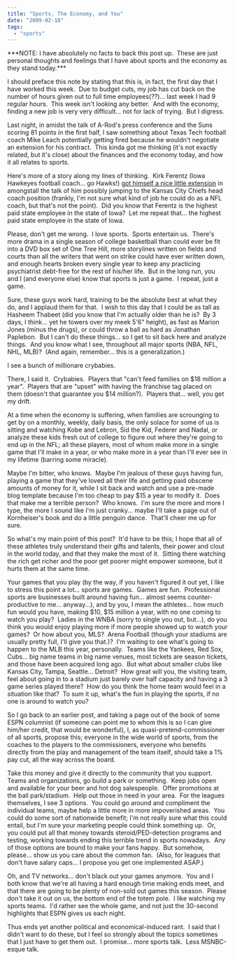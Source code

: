 ```yaml
---
title: "Sports, The Economy, and You"
date: "2009-02-18"
tags:
  - "sports"
---
```


\*\*\*NOTE: I have absolutely no facts to back this post up.  These are just personal thoughts and feelings that I have about sports and the economy as they stand today.\*\*\*

I should preface this note by stating that this is, in fact, the first day that I have worked this week.  Due to budget cuts, my job has cut back on the number of hours given out to full time employees(??)... last week I had 9 regular hours.  This week isn't looking any better.  And with the economy, finding a new job is very very difficult... not for lack of trying.  But I digress.

Last night, in amidst the talk of A-Rod's press conference and the Suns scoring 81 points in the first half, I saw something about Texas Tech football coach Mike Leach potentially getting fired because he wouldn't negotiate an extension for his contract.  This kinda got me thinking (it's not exactly related, but it's close) about the finances and the economy today, and how it all relates to sports.

Here's more of a story along my lines of thinking.  Kirk Ferentz (Iowa Hawkeyes football coach... go Hawks!) [got himself a nice little extension](http://sports.espn.go.com/ncf/news/story?id=3902684) in amongstall the talk of him possibly jumping to the Kansas City Chiefs head coach position (frankly, I'm not sure what kind of job he could do as a NFL coach, but that's not the point).  Did you know that Ferentz is the highest paid state employee in the state of Iowa?  Let me repeat that... the highest paid state employee in the state of Iowa.

Please, don't get me wrong.  I love sports.  Sports entertain us.  There's more drama in a single season of college basketball than could ever be fit into a DVD box set of One Tree Hill, more storylines written on fields and courts than all the writers that went on strike could have ever written down, and enough hearts broken every single year to keep any practicing psychiatrist debt-free for the rest of his/her life.  But in the long run, you and I (and everyone else) know that sports is just a game.  I repeat, just a game.

Sure, these guys work hard, training to be the absolute best at what they do, and I applaud them for that.  I wish to this day that I could be as tall as Hasheem Thabeet (did you know that I'm actually older than he is?  By 3 days, I think... yet he towers over my meek 5'6" height), as fast as Marion Jones (minus the drugs), or could throw a ball as hard as Jonathan Paplebon.  But I can't do these things... so I get to sit back here and analyze things.  And you know what I see, throughout all major sports (NBA, NFL, NHL, MLB)?  (And again, remember... this is a generalization.)

I see a bunch of millionare crybabies.

There, I said it.  Crybabies.  Players that "can't feed families on $18 million a year".  Players that are "upset" with having the franchise tag placed on them (doesn't that guarantee you $14 million?).  Players that... well, you get my drift.

At a time when the economy is suffering, when families are scrounging to get by on a monthly, weekly, daily basis, the only solace for some of us is sitting and watching Kobe and Lebron, Sid the Kid, Federer and Nadal, or analyze these kids fresh out of college to figure out where they're going to end up in the NFL; all these players, most of whom make more in a single game that I'll make in a year, or who make more in a year than I'll ever see in my lifetime (barring some miracle).

Maybe I'm bitter, who knows.  Maybe I'm jealous of these guys having fun, playing a game that they've loved all their life and getting paid obscene amounts of money for it, while I sit back and watch and use a pre-made blog template because I'm too cheap to pay $15 a year to modify it.  Does that make me a terrible person?  Who knows.  I'm sure the more and more I type, the more I sound like I'm just cranky... maybe I'll take a page out of Kornheiser's book and do a little penguin dance.  That'll cheer me up for sure.

So what's my main point of this post?  It'd have to be this; I hope that all of these athletes truly understand their gifts and talents, their power and clout in the world today, and that they make the most of it.  Sitting there watching the rich get richer and the poor get poorer might empower someone, but it hurts them at the same time.

Your games that you play (by the way, if you haven't figured it out yet, I like to stress this point a lot... sports are games.  Games are fun.  Professional sports are businesses built around having fun... almost seems counter-productive to me... anyway...), and by you, I mean the athletes... how much fun would you have, making $10, $15 million a year, with no one coming to watch you play?  Ladies in the WNBA (sorry to single you out, but...), do you think you would enjoy playing more if more people showed up to watch your games?  Or how about you, MLS?  Arena Football (though your stadiums are usually pretty full, I'll give you that.)?  I'm waiting to see what's going to happen to the MLB this year, personally.  Teams like the Yankees, Red Sox, Cubs... big name teams in big name venues, most tickets are season tickets, and those have been acquired long ago.  But what about smaller clubs like Kansas City, Tampa, Seattle... Detroit?  How great will you, the visiting team, feel about going in to a stadium just barely over half capacity and having a 3 game series played there?  How do you think the home team would feel in a situation like that?  To sum it up, what's the fun in playing the sports, if no one is around to watch you?

So I go back to an earlier post, and taking a page out of the book of some ESPN columnist (if someone can point me to whom this is so I can give him/her credit, that would be wonderful), I, as quasi-pretend-commissioner of all sports, propose this; everyone in the wide world of sports, from the coaches to the players to the commissioners, everyone who benefits directly from the play and management of the team itself, should take a 1% pay cut, all the way across the board.

Take this money and give it directly to the community that you support.  Teams and organizations, go build a park or something.  Keep jobs open and available for your beer and hot dog salespeople.  Offer promotions at the ball park/stadium.  Help out those in need in your area.  For the leagues themselves, I see 3 options.  You could go around and compliment the individual teams, maybe help a little more in more impoverished areas.  You could do some sort of nationwide benefit; I'm not really sure what this could entail, but I'm sure your marketing people could think something up.  Or, you could put all that money towards steroid/PED-detection programs and testing, working towards ending this terrible trend in sports nowadays.  Any of those options are bound to make your fans happy.  But somehow, please... show us you care about the common fan.  (Also, for leagues that don't have salary caps... I propose you get one implemented ASAP.)

Oh, and TV networks... don't black out your games anymore.  You and I both know that we're all having a hard enough time making ends meet, and that there are going to be plenty of non-sold out games this season.  Please don't take it out on us, the bottom end of the totem pole.  I like watching my sports teams.  I'd rather see the whole game, and not just the 30-second highlights that ESPN gives us each night.

Thus ends yet another political and economical-induced rant.  I said that I didn't want to do these, but I feel so strongly about the topics sometimes that I just have to get them out.  I promise... more sports talk.  Less MSNBC-esque talk.
